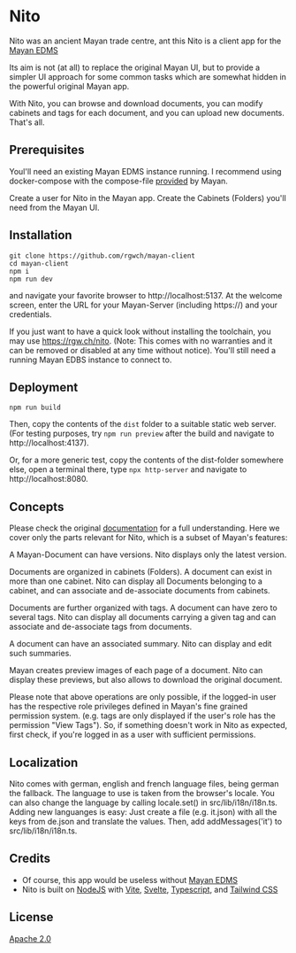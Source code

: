 # Nito

Nito was an ancient Mayan trade centre, ant this Nito is a client app for the [Mayan EDMS](https://www.mayan-edms.com/)

Its aim is not (at all) to replace the original Mayan UI, but to provide a simpler UI approach for some common tasks which are somewhat hidden in the powerful original Mayan app.

With Nito, you can browse and download documents, you can modify cabinets and tags for each document, and you can upload new documents. That's all.

## Prerequisites

Youl'll need an existing Mayan EDMS instance running. I recommend using docker-compose with the compose-file [provided](https://docs.mayan-edms.com/chapters/docker/install_docker_compose.html#docker-compose-install) by Mayan.

Create a user for Nito in the Mayan app. Create the Cabinets (Folders) you'll need from the Mayan UI.

## Installation

```
git clone https://github.com/rgwch/mayan-client
cd mayan-client
npm i
npm run dev
```
and navigate your favorite browser to http://localhost:5137. At the welcome screen, enter the URL for your Mayan-Server (including https://) and your credentials. 

If you just want to have a quick look without installing the toolchain, you may use https://rgw.ch/nito. (Note: This comes with no warranties and it can be removed or disabled at any time without notice). You'll still need a running Mayan EDBS instance to connect to.

## Deployment

`npm run build`

Then, copy the contents of the `dist` folder to a suitable static web server. (For testing purposes, try `npm run preview` after the build and navigate to http://localhost:4137). 

Or, for a more generic test, copy the contents of the dist-folder somewhere else, open a terminal there, type `npx http-server` and navigate to http://localhost:8080.


## Concepts

Please check the original [documentation](https://docs.mayan-edms.com/index.html) for a full understanding. Here we cover only the parts relevant for Nito, which is a subset of Mayan's features:

A Mayan-Document can have versions. Nito displays only the latest version.

Documents are organized in cabinets (Folders). A document can exist in more than one cabinet. Nito can display all Documents belonging to a cabinet, and can associate and de-associate documents from cabinets.

Documents are further organized with tags. A document can have zero to several tags. Nito can display all documents carrying a given tag and can associate and de-associate tags from documents.

A document can have an associated summary. Nito can display and edit such summaries.

Mayan creates preview images of each page of a document. Nito can display these previews, but also allows to download the original document.

Please note that above operations are only possible, if the logged-in user has the respective role privileges defined in Mayan's fine grained permission system. (e.g. tags are only displayed if the user's role has the permission "View Tags"). So, if something doesn't work in Nito as expected, first check, if you're logged in as a user with sufficient permissions.

## Localization

Nito comes with german, english and french language files, being german the fallback. The language to use is taken from the browser's locale. You can also change the language by calling locale.set() in src/lib/i18n/i18n.ts.
Adding new languanges is easy: Just create a file (e.g. it.json) with all the keys from de.json and translate the values. Then, add addMessages('it') to src/lib/i18n/i18n.ts.

## Credits

* Of course, this app would be useless without [Mayan EDMS](https://www.mayan-edms.com/)
* Nito is built on [NodeJS](https://nodejs.org) with [Vite](https://vitejs.dev/), [Svelte](https://svelte.dev/), [Typescript](https://www.typescriptlang.org/), and [Tailwind CSS](https://tailwindcss.com/)

## License

[Apache 2.0](https://www.apache.org/licenses/LICENSE-2.0.txt)
